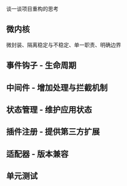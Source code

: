 谈一谈项目重构的思考

## 微内核

微封装、隔离稳定与不稳定、单一职责、明确边界

## 事件钩子 - 生命周期

## 中间件 - 增加处理与拦截机制

## 状态管理 - 维护应用状态

## 插件注册 - 提供第三方扩展

## 适配器 - 版本兼容

## 单元测试
